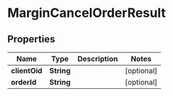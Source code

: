 

# MarginCancelOrderResult


## Properties

| Name | Type | Description | Notes |
|------------ | ------------- | ------------- | -------------|
|**clientOid** | **String** |  |  [optional] |
|**orderId** | **String** |  |  [optional] |



